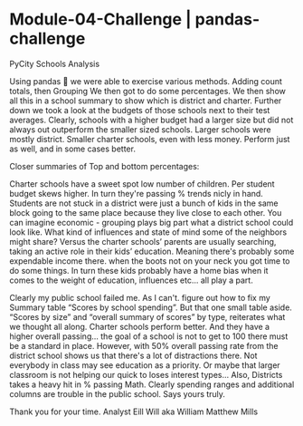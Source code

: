 # Module-04-Challenge | pandas-challenge


  PyCity Schools Analysis

  Using pandas :panda_face: we were able to exercise various methods. 
Adding count totals, then Grouping We then got to do some percentages. We then show all this in a school summary to show which is district and charter. 
Further down we took a look at the budgets of those schools next to their test averages. Clearly, schools with a higher budget had a larger size but did not always out outperform the smaller sized schools. Larger schools were mostly district. Smaller charter schools, even with less money. Perform just as well, and in some cases better.


  Closer summaries of Top and bottom percentages: 

  Charter schools have a sweet spot low number of children. Per student budget skews higher. In turn they're passing % trends nicly in hand. Students are not stuck in a district were just a bunch of kids in the same block going to the same place because they live close to each other. You can imagine economic - grouping plays big part what a district school could look like. What kind of influences and state of mind some of the neighbors might share? Versus the charter schools’ parents are usually searching, taking an active role in their kids’ education. Meaning there's probably some expendable income there. when the boots not on your neck you got time to do some things. In turn these kids probably have a home bias when it comes to the weight of education, influences etc... all play a part. 
  
Clearly my public school failed me. As I can't. figure out how to fix my Summary table “Scores by school spending”. But that one small table aside. “Scores by size” and “overall summary of scores” by type, reiterates what we thought all along. Charter schools perform better. And they have a higher overall passing... the goal of a school is not to get to 100 there must be a standard in place. However, with 50% overall passing rate from the district school shows us that there's a lot of distractions there. Not everybody in class may see education as a priority. Or maybe that larger classroom is not helping our quick to loses interest types… Also, Districts takes a heavy hit in % passing Math. Clearly spending ranges and additional columns are trouble in the public school.  Says yours truly. 

Thank you for your time.
Analyst Eill Will aka William Matthew Mills
